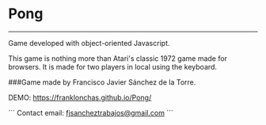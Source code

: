 # Pong
----------------------------------------------
Game developed with object-oriented Javascript.

This game is nothing more than Atari's classic 1972 game made for browsers. It is made for two players in local using the keyboard.

###Game made by Francisco Javier Sánchez de la Torre.

DEMO: https://franklonchas.github.io/Pong/

´´´
Contact email: fjsancheztrabajos@gmail.com
´´´
